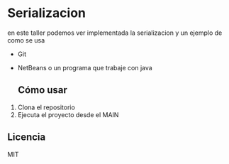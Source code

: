 # Serializacion

en este taller podemos ver implementada la serializacion y un ejemplo de como se usa

- Git
- NetBeans o un programa que trabaje con java

  ## Cómo usar

1. Clona el repositorio
2. Ejecuta el proyecto desde el MAIN

## Licencia

MIT
